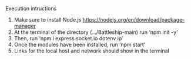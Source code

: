 Execution intructions
1. Make sure to install Node.js https://nodejs.org/en/download/package-manager
2. At the terminal of the directory (.../Battleship-main) run ‘npm init -y’
3. Then, run ‘npm i express socket.io dotenv ip’
4. Once the modules have been installed, run ‘npm start’
5. Links for the local host and network should show in the terminal
